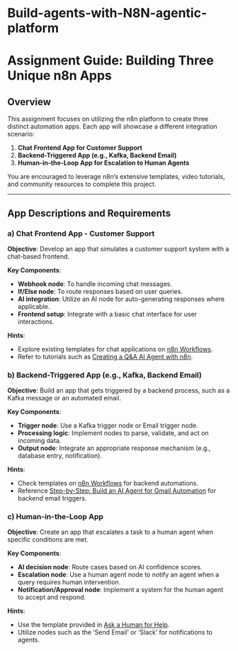 # Build-agents-with-N8N-agentic-platform

# Assignment Guide: Building Three Unique n8n Apps

## Overview
This assignment focuses on utilizing the n8n platform to create three distinct automation apps. Each app will showcase a different integration scenario:

1. **Chat Frontend App for Customer Support**
2. **Backend-Triggered App (e.g., Kafka, Backend Email)**
3. **Human-in-the-Loop App for Escalation to Human Agents**

You are encouraged to leverage n8n’s extensive templates, video tutorials, and community resources to complete this project.

---

## App Descriptions and Requirements

### a) Chat Frontend App - Customer Support
**Objective**: Develop an app that simulates a customer support system with a chat-based frontend.

**Key Components**:
- **Webhook node**: To handle incoming chat messages.
- **If/Else node**: To route responses based on user queries.
- **AI integration**: Utilize an AI node for auto-generating responses where applicable.
- **Frontend setup**: Integrate with a basic chat interface for user interactions.

**Hints**:
- Explore existing templates for chat applications on [n8n Workflows](https://n8n.io/workflows/).
- Refer to tutorials such as [Creating a Q&A AI Agent with n8n](https://n8n.io/workflows/2095-ask-a-human-for-help-when-the-ai-doesnt-know-the-answer).

### b) Backend-Triggered App (e.g., Kafka, Backend Email)
**Objective**: Build an app that gets triggered by a backend process, such as a Kafka message or an automated email.

**Key Components**:
- **Trigger node**: Use a Kafka trigger node or Email trigger node.
- **Processing logic**: Implement nodes to parse, validate, and act on incoming data.
- **Output node**: Integrate an appropriate response mechanism (e.g., database entry, notification).

**Hints**:
- Check templates on [n8n Workflows](https://n8n.io/workflows/) for backend automations.
- Reference [Step-by-Step: Build an AI Agent for Gmail Automation](https://n8n.io/workflows/) for backend email triggers.

### c) Human-in-the-Loop App
**Objective**: Create an app that escalates a task to a human agent when specific conditions are met.

**Key Components**:
- **AI decision node**: Route cases based on AI confidence scores.
- **Escalation node**: Use a human agent node to notify an agent when a query requires human intervention.
- **Notification/Approval node**: Implement a system for the human agent to accept and respond.

**Hints**:
- Use the template provided in [Ask a Human for Help](https://n8n.io/workflows/2095-ask-a-human-for-help-when-the-ai-doesnt-know-the-answer).
- Utilize nodes such as the ‘Send Email’ or ‘Slack’ for notifications to agents.
